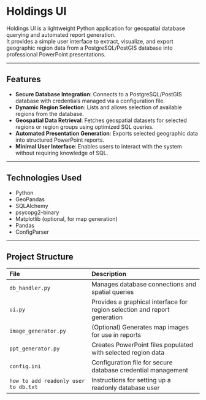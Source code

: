 # Holdings UI

Holdings UI is a lightweight Python application for geospatial database querying and automated report generation.  
It provides a simple user interface to extract, visualize, and export geographic region data from a PostgreSQL/PostGIS database into professional PowerPoint presentations.

---

## Features
- **Secure Database Integration**: Connects to a PostgreSQL/PostGIS database with credentials managed via a configuration file.
- **Dynamic Region Selection**: Lists and allows selection of available regions from the database.
- **Geospatial Data Retrieval**: Fetches geospatial datasets for selected regions or region groups using optimized SQL queries.
- **Automated Presentation Generation**: Exports selected geographic data into structured PowerPoint reports.
- **Minimal User Interface**: Enables users to interact with the system without requiring knowledge of SQL.

---

## Technologies Used
- Python
- GeoPandas
- SQLAlchemy
- psycopg2-binary
- Matplotlib (optional, for map generation)
- Pandas
- ConfigParser

---

## Project Structure

| File | Description |
|:-----|:------------|
| `db_handler.py` | Manages database connections and spatial queries |
| `ui.py` | Provides a graphical interface for region selection and report generation |
| `image_generator.py` | (Optional) Generates map images for use in reports |
| `ppt_generator.py` | Creates PowerPoint files populated with selected region data |
| `config.ini` | Configuration file for secure database credential management |
| `how to add readonly user to db.txt` | Instructions for setting up a readonly database user |
